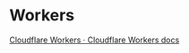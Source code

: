 # Workers

[Cloudflare Workers · Cloudflare Workers docs](https://developers.cloudflare.com/workers/)

